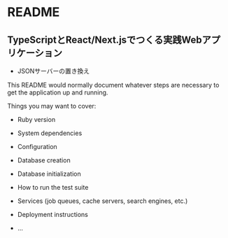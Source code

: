 # README

## TypeScriptとReact/Next.jsでつくる実践Webアプリケーション
- JSONサーバーの置き換え

This README would normally document whatever steps are necessary to get the
application up and running.

Things you may want to cover:

* Ruby version

* System dependencies

* Configuration

* Database creation

* Database initialization

* How to run the test suite

* Services (job queues, cache servers, search engines, etc.)

* Deployment instructions

* ...
